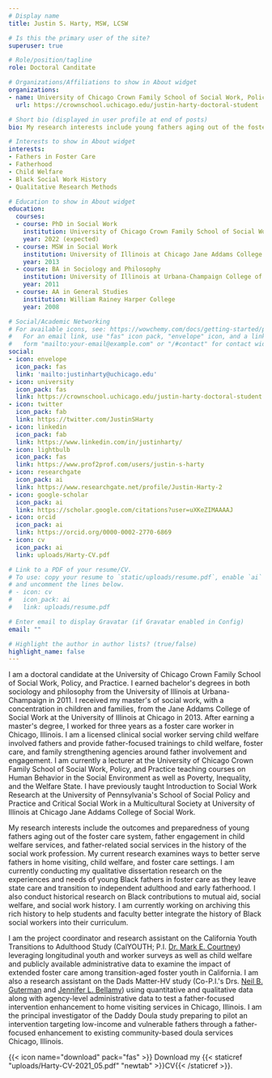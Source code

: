 ```yaml
---
# Display name
title: Justin S. Harty, MSW, LCSW

# Is this the primary user of the site?
superuser: true

# Role/position/tagline
role: Doctoral Canditate

# Organizations/Affiliations to show in About widget
organizations:
- name: University of Chicago Crown Family School of Social Work, Policy, and Practice
  url: https://crownschool.uchicago.edu/justin-harty-doctoral-student

# Short bio (displayed in user profile at end of posts)
bio: My research interests include young fathers aging out of the foster care system and Black contributions to social work history.

# Interests to show in About widget
interests:
- Fathers in Foster Care
- Fatherhood
- Child Welfare
- Black Social Work History
- Qualitative Research Methods

# Education to show in About widget
education:
  courses:
  - course: PhD in Social Work
    institution: University of Chicago Crown Family School of Social Work, Policy, and Practice
    year: 2022 (expected)
  - course: MSW in Social Work
    institution: University of Illinois at Chicago Jane Addams College of Social Work
    year: 2013
  - course: BA in Sociology and Philosophy
    institution: University of Illinois at Urbana-Champaign College of Liberal Arts and Science
    year: 2011
  - course: AA in General Studies
    institution: William Rainey Harper College
    year: 2008

# Social/Academic Networking
# For available icons, see: https://wowchemy.com/docs/getting-started/page-builder/#icons
#   For an email link, use "fas" icon pack, "envelope" icon, and a link in the
#   form "mailto:your-email@example.com" or "/#contact" for contact widget.
social:
- icon: envelope
  icon_pack: fas
  link: 'mailto:justinharty@uchicago.edu'
- icon: university
  icon_pack: fas
  link: https://crownschool.uchicago.edu/justin-harty-doctoral-student
- icon: twitter
  icon_pack: fab
  link: https://twitter.com/JustinSHarty
- icon: linkedin
  icon_pack: fab
  link: https://www.linkedin.com/in/justinharty/
- icon: lightbulb
  icon_pack: fas
  link: https://www.prof2prof.com/users/justin-s-harty
- icon: researchgate
  icon_pack: ai
  link: https://www.researchgate.net/profile/Justin-Harty-2
- icon: google-scholar
  icon_pack: ai
  link: https://scholar.google.com/citations?user=uXKeZIMAAAAJ
- icon: orcid
  icon_pack: ai
  link: https://orcid.org/0000-0002-2770-6869
- icon: cv
  icon_pack: ai
  link: uploads/Harty-CV.pdf

# Link to a PDF of your resume/CV.
# To use: copy your resume to `static/uploads/resume.pdf`, enable `ai` icons in `params.toml`, 
# and uncomment the lines below.
# - icon: cv
#   icon_pack: ai
#   link: uploads/resume.pdf

# Enter email to display Gravatar (if Gravatar enabled in Config)
email: ""

# Highlight the author in author lists? (true/false)
highlight_name: false
---
```


I am a doctoral candidate at the University of Chicago Crown Family School of Social Work, Policy, and Practice. I earned bachelor's degrees in both sociology and philosophy from the University of Illinois at Urbana-Champaign in 2011. I received my master's of social work, with a concentration in children and families, from the Jane Addams College of Social Work at the University of Illinois at Chicago in 2013. After earning a master's degree, I worked for three years as a foster care worker in Chicago, Illinois. I am a licensed clinical social worker serving child welfare involved fathers and provide father-focused trainings to child welfare, foster care, and family strengthening agencies around father involvement and engagement. I am currently a lecturer at the University of Chicago Crown Family School of Social Work, Policy, and Practice teaching courses on Human Behavior in the Social Environment as well as Poverty, Inequality, and the Welfare State. I have previously taught Introduction to Social Work Research at the University of Pennsylvania's School of Social Policy and Practice and Critical Social Work in a Multicultural Society at University of Illinois at Chicago Jane Addams College of Social Work.

My research interests include the outcomes and preparedness of young fathers aging out of the foster care system, father engagement in child welfare services, and father-related social services in the history of the social work profession. My current research examines ways to better serve fathers in home visiting, child welfare, and foster care settings. I am currently conducting my qualitative dissertation research on the experiences and needs of young Black fathers in foster care as they leave state care and transition to independent adulthood and early fatherhood. I also conduct historical research on Black contributions to mutual aid, social welfare, and social work history. I am currently working on archiving this rich history to help students and faculty better integrate the history of Black social workers into their curriculum.

I am the project coordinator and research assistant on the California Youth Transitions to Adulthood Study (CalYOUTH; P.I. [Dr. Mark E. Courtney](https://crownschool.uchicago.edu/crownscholars/m-courtney)) leveraging longitudinal youth and worker surveys as well as child welfare and publicly available administrative data to examine the impact of extended foster care among transition-aged foster youth in California. I am also a research assistant on the Dads Matter-HV study (Co-P.I.'s Drs. [Neil B. Guterman](https://socialwork.nyu.edu/faculty-and-research/our-faculty/neil-b-guterman.html) and [Jennifer L. Bellamy](https://socialwork.du.edu/about/gssw-directory/jenn-lee-bellamy)) using quantitative and qualitative data along with agency-level administrative data to test a father-focused intervention enhancement to home visiting services in Chicago, Illinois. I am the principal investigator of the Daddy Doula study preparing to pilot an intervention targeting low-income and vulnerable fathers through a father-focused enhancement to existing community-based doula services Chicago, Illinois.

{{< icon name="download" pack="fas" >}} Download my {{< staticref "uploads/Harty-CV-2021_05.pdf" "newtab" >}}CV{{< /staticref >}}.
